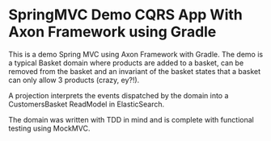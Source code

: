 # SpringMVC Demo CQRS App With Axon Framework using Gradle

This is a demo Spring MVC using Axon Framework with Gradle. The demo is a typical Basket domain where products are added to a basket, can be removed from the basket and an invariant of the basket states that a basket can only allow 3 products (crazy, ey?!).

A projection interprets the events dispatched by the domain into a CustomersBasket ReadModel in ElasticSearch.

The domain was written with TDD in mind and is complete with functional testing using MockMVC.




